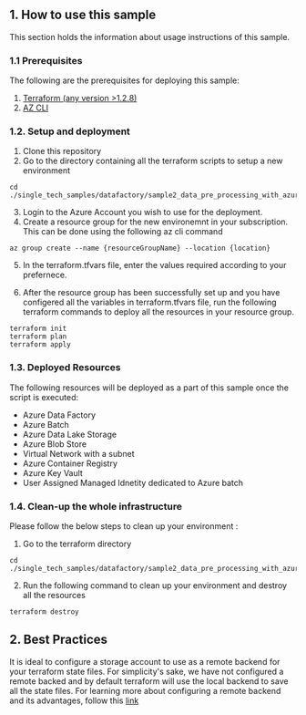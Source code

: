 ## 1. How to use this sample

This section holds the information about usage instructions of this sample.

### 1.1 Prerequisites

The following are the prerequisites for deploying this sample:

1. [Terraform (any version >1.2.8)](https://developer.hashicorp.com/terraform/downloads)
2. [AZ CLI](https://learn.microsoft.com/en-us/cli/azure/install-azure-cli)

### 1.2. Setup and deployment
1. Clone this repository
2. Go to the directory containing all the terraform scripts to setup a new environment

```
cd ./single_tech_samples/datafactory/sample2_data_pre_processing_with_azure_batch/deploy/terraform 
```

3. Login to the Azure Account you wish to use for the deployment. 
4. Create a resource group for the new environemnt in your subscription. This can be done using the following az cli command 

```
az group create --name {resourceGroupName} --location {location}
```

5. In the terraform.tfvars file, enter the values required according to your prefernece.

6. After the resource group has been successfully set up and you have configered all the variables in terraform.tfvars file, run the following terraform commands to deploy all the resources in your resource group. 

```
terraform init
terraform plan 
terraform apply
```

### 1.3. Deployed Resources

The following resources will be deployed as a part of this sample once the script is executed:
- Azure Data Factory
- Azure Batch
- Azure Data Lake Storage
- Azure Blob Store
- Virtual Network with a subnet
- Azure Container Registry
- Azure Key Vault
- User Assigned Managed Idnetity dedicated to Azure batch 

### 1.4. Clean-up the whole infrastructure

Please follow the below steps to clean up your environment :

1. Go to the terraform directory 

```
cd ./single_tech_samples/datafactory/sample2_data_pre_processing_with_azure_batch/deploy/terraform 
```
 
2. Run the following command to clean up your environment and destroy all the resources

```
terraform destroy
```

## 2. Best Practices 

It is ideal to configure a storage account to use as a remote backend for your terraform state files. For simplicity's sake, we have not configured a remote backed and by default terraform will use the local backend to save all the state files. 
For learning more about configuring a remote backend and its advantages, follow this [link](https://developer.hashicorp.com/terraform/language/settings/backends/configuration)
